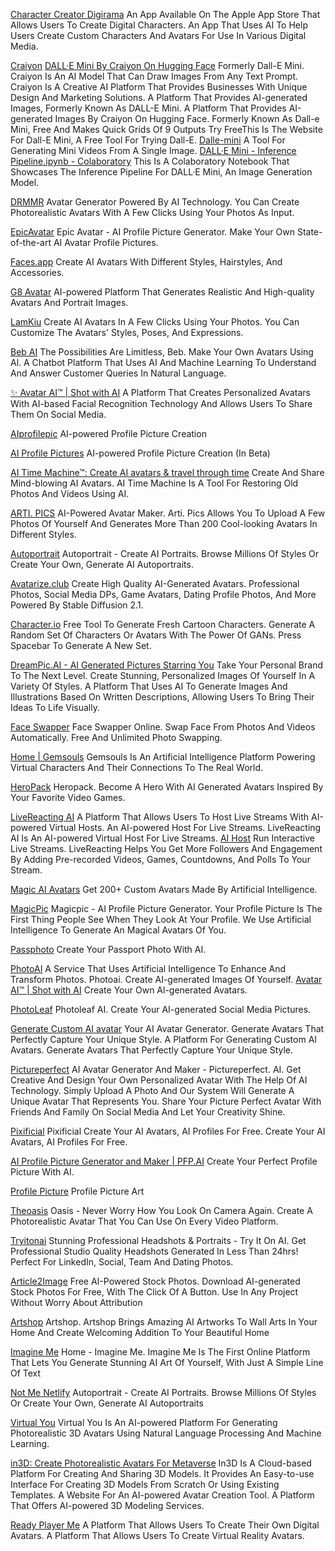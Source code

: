 
[Character Creator Digirama](https://apps.apple.com/us/app/character-creator-digirama/id6444673721/)
An App Available On The Apple App Store That Allows Users To Create Digital Characters.
An App That Uses AI To Help Users Create Custom Characters And Avatars For Use In Various Digital Media.

[Craiyon](https://www.craiyon.com/)
[DALL·E Mini By Craiyon On Hugging Face](https://huggingface.co/spaces/dalle-mini/dalle-mini)
Formerly Dall-E Mini. Craiyon Is An AI Model That Can Draw Images From Any Text Prompt.
Craiyon Is A Creative AI Platform That Provides Businesses With Unique Design And Marketing Solutions.
A Platform That Provides AI-generated Images, Formerly Known As DALL-E Mini.
A Platform That Provides AI-generated Images By Craiyon On Hugging Face.
Formerly Known As Dall-e Mini, Free And Makes Quick Grids Of 9 Outputs
Try FreeThis Is The Website For Dall-E Mini, A Free Tool For Trying Dall-E.
[Dalle-mini](https://github.com/borisdayma/dalle-mini)
A Tool For Generating Mini Videos From A Single Image.
[DALL·E Mini - Inference Pipeline.ipynb - Colaboratory](https://colab.research.google.com/github/borisdayma/dalle-mini/blob/main/tools/inference/inference_pipeline.ipynb)
This Is A Colaboratory Notebook That Showcases The Inference Pipeline For DALL·E Mini, An Image Generation Model.

[DRMMR](https://drmmr.com/)
Avatar Generator Powered By AI Technology. You Can Create Photorealistic Avatars With A Few Clicks Using Your Photos As Input.

[EpicAvatar](http://epic-avatar.com)
Epic Avatar - AI Profile Picture Generator. Make Your Own State-of-the-art AI Avatar Profile Pictures.

[Faces.app](https://faces.app)
Create AI Avatars With Different Styles, Hairstyles, And Accessories.

[G8 Avatar](https://g8avatar.com/)
AI-powered Platform That Generates Realistic And High-quality Avatars And Portrait Images.

[LamKiu](https://lamkiu.app/)
Create AI Avatars In A Few Clicks Using Your Photos. You Can Customize The Avatars' Styles, Poses, And Expressions.

[Beb AI](https://beb.ai)
The Possibilities Are Limitless, Beb.
Make Your Own Avatars Using Al.
A Chatbot Platform That Uses AI And Machine Learning To Understand And Answer Customer Queries In Natural Language.

[✨ Avatar AI™ | Shot with AI](https://photoai.com/ai-avatars)
A Platform That Creates Personalized Avatars With AI-based Facial Recognition Technology And Allows Users To Share Them On Social Media.

[AIprofilepic](http://aiprofilepic.art)
AI-powered Profile Picture Creation

[AI Profile Pictures](http://www.aiprofilepictures.com)
AI-powered Profile Picture Creation (In Beta)

[AI Time Machine™: Create AI avatars & travel through time](https://www.myheritage.com/ai-time-machine/)
Create And Share Mind-blowing AI Avatars.
AI Time Machine Is A Tool For Restoring Old Photos And Videos Using AI.

[ARTI. PICS](http://www.arti.pics)
AI-Powered Avatar Maker. Arti. Pics Allows You To Upload A Few Photos Of Yourself And Generates More Than 200 Cool-looking Avatars In Different Styles.

[Autoportrait](http://autoportrait.co)
Autoportrait - Create AI Portraits. Browse Millions Of Styles Or Create Your Own, Generate AI Autoportraits.

[Avatarize.club](http://avatarize.club)
Create High Quality AI-Generated Avatars. Professional Photos, Social Media DPs, Game Avatars, Dating Profile Photos, And More Powered By Stable Diffusion 2.1.

[Character.io](http://characterio.neeltron.repl.co)
Free Tool To Generate Fresh Cartoon Characters. Generate A Random Set Of Characters Or Avatars With The Power Of GANs. Press Spacebar To Generate A New Set.

[DreamPic.AI - AI Generated Pictures Starring You](https://dreampic.ai/)
Take Your Personal Brand To The Next Level. Create Stunning, Personalized Images Of Yourself In A Variety Of Styles.
A Platform That Uses AI To Generate Images And Illustrations Based On Written Descriptions, Allowing Users To Bring Their Ideas To Life Visually.

[Face Swapper](http://faceswapper.ai)
Face Swapper Online. Swap Face From Photos And Videos Automatically. Free And Unlimited Photo Swapping.

[Home | Gemsouls](https://www.mygemsouls.com/)
Gemsouls Is An Artificial Intelligence Platform Powering Virtual Characters And Their Connections To The Real World.

[HeroPack](http://www.heropack.me)
Heropack. Become A Hero With AI Generated Avatars Inspired By Your Favorite Video Games.

[LiveReacting AI](https://www.livereacting.com/ai-host-for-live-stream)
A Platform That Allows Users To Host Live Streams With AI-powered Virtual Hosts.
An AI-powered Host For Live Streams.
LiveReacting AI Is An AI-powered Virtual Host For Live Streams.
[AI Host](https://livereacting.sjv.io/)
Run Interactive Live Streams. LiveReacting Helps You Get More Followers And Engagement By Adding Pre-recorded Videos, Games, Countdowns, And Polls To Your Stream.

[Magic AI Avatars](http://magicaiavatars.com)
Get 200+ Custom Avatars Made By Artificial Intelligence.

[MagicPic](http://www.magicpic.ai)
Magicpic - AI Profile Picture Generator. Your Profile Picture Is The First Thing People See When They Look At Your Profile. We Use Artificial Intelligence To Generate An Magical Avatars Of You.

[Passphoto](http://passphoto.ai)
Create Your Passport Photo With AI.

[PhotoAI](https://photoai.me)
A Service That Uses Artificial Intelligence To Enhance And Transform Photos.
Photoai. Create AI-generated Images Of Yourself.
[Avatar AI™ | Shot with AI](https://photoai.com/ai-avatars)
Create Your Own Al-generated Avatars.

[PhotoLeaf](http://photoleaf.ai)
Photoleaf AI. Create Your AI-generated Social Media Pictures.

[Generate Custom AI avatar](https://photoshot.app/)
Your AI Avatar Generator. Generate Avatars That Perfectly Capture Your Unique Style.
A Platform For Generating Custom AI Avatars.
Generate Avatars That Perfectly Capture Your Unique Style.

[Pictureperfect](http://pictureperfect.ai)
AI Avatar Generator And Maker - Pictureperfect. AI. Get Creative And Design Your Own Personalized Avatar With The Help Of AI Technology. Simply Upload A Photo And Our System Will Generate A Unique Avatar That Represents You. Share Your Picture Perfect Avatar With Friends And Family On Social Media And Let Your Creativity Shine.

[Pixificial](http://www.pixificial.com)
Pixificial Create Your AI Avatars, AI Profiles For Free. Create Your AI Avatars, AI Profiles For Free.

[AI Profile Picture Generator and Maker | PFP.AI](https://www.profilepicture.ai/)
Create Your Perfect Profile Picture With AI.

[Profile Picture](http://profilepicture.me)
Profile Picture Art

[Theoasis](http://theoasis.com)
Oasis - Never Worry How You Look On Camera Again. Create A Photorealistic Avatar That You Can Use On Every Video Platform.

[Tryitonai](http://www.tryitonai.com)
Stunning Professional Headshots & Portraits - Try It On AI. Get Professional Studio Quality Headshots Generated In Less Than 24hrs! Perfect For LinkedIn, Social, Team And Dating Photos.

[Article2Image](http://www.stockai.com)
Free AI-Powered Stock Photos. Download AI-generated Stock Photos For Free, With The Click Of A Button. Use In Any Project Without Worry About Attribution

[Artshop](http://artshops.xyz)
Artshop. Artshop Brings Amazing AI Artworks To Wall Arts In Your Home And Create Welcoming Addition To Your Beautiful Home

[Imagine Me](http://imagineme.app)
Home - Imagine Me. Imagine Me Is The First Online Platform That Lets You Generate Stunning AI Art Of Yourself, With Just A Simple Line Of Text

[Not Me Netlify](http://not-me.netlify.app)
Autoportrait - Create AI Portraits. Browse Millions Of Styles Or Create Your Own, Generate AI Autoportraits

[Virtual You](https://virtualyou.art/#offers)
Virtual You Is An AI-powered Platform For Generating Photorealistic 3D Avatars Using Natural Language Processing And Machine Learning.

[in3D: Create Photorealistic Avatars For Metaverse](https://in3d.io/)
In3D Is A Cloud-based Platform For Creating And Sharing 3D Models. It Provides An Easy-to-use Interface For Creating 3D Models From Scratch Or Using Existing Templates.
A Website For An AI-powered Avatar Creation Tool.
A Platform That Offers AI-powered 3D Modeling Services.

[Ready Player Me](https://readyplayer.me/)
A Platform That Allows Users To Create Their Own Digital Avatars.
A Platform That Allows Users To Create Virtual Reality Avatars.
